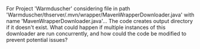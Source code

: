 For Project 'Warmduscher' considering file in path 'Warmduscher/thserver/.mvn/wrapper/MavenWrapperDownloader.java' with name 'MavenWrapperDownloader.java'... 
The code creates output directory if it doesn't exist. What could happen if multiple instances of this downloader are run concurrently, and how could the code be modified to prevent potential issues?